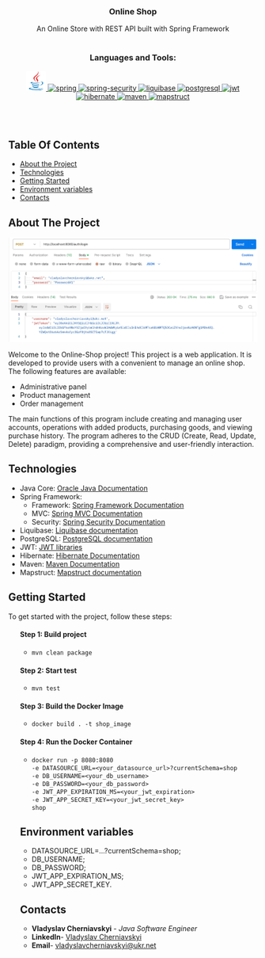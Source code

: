 <br/>
<p align="center">
  <h3 align="center">Online Shop</h3>

  <p align="center">
    An Online Store with REST API built with Spring Framework
    <br/>
    <br/>
    <h3 align="center">Languages and Tools:</h3>
<p align="center"> 
  <a href="https://www.java.com" target="_blank" rel="noreferrer"> <img src="https://raw.githubusercontent.com/devicons/devicon/master/icons/java/java-original.svg" alt="java" width="40" height="40"/> </a>
  <a href="https://spring.io/" target="_blank" rel="noreferrer"> <img src="https://www.vectorlogo.zone/logos/springio/springio-icon.svg" alt="spring" width="40" height="40"/> </a>
  <a href="https://spring.io/projects/spring-security" target="_blank" rel="noreferrer"> <img src="https://www.saashub.com/images/app/service_logos/129/rc71jd29uxtm/large.png?1580496061" alt="spring-security" width="40" height="40"/> </a>
  <a href="https://www.liquibase.com/" target="_blank" rel="noreferrer"> <img src="https://www.liquibase.com/wp-content/themes/liquibase/assets/img/logo.svg" alt="liquibase" width="90" height="40"/>  </a>
  <a href="https://www.postgresql.org" target="_blank" rel="noreferrer"> <img src="https://www.postgresql.org/media/img/about/press/elephant.png" alt="postgresql" width="40" height="40"/>  </a>
  <a href="https://jwt.io" target="_blank" rel="noreferrer"> <img src="https://jwt.io/img/pic_logo.svg" alt="jwt" width="40" height="40"/>  </a>
  <a href="https://hibernate.org/" target="_blank" rel="noreferrer"><img src="https://static-00.iconduck.com/assets.00/hibernate-icon-491x512-qd6jy16p.png" alt="hibernate" width="40" height="40"/> </a>
  <a href="https://maven.apache.org/" target="_blank" rel="noreferrer"> <img src="https://user-images.githubusercontent.com/43886029/158700377-62b0da69-81a2-4340-8ce6-dec718533aee.svg" alt="maven" width="40" height="40"/> </a>
  <a href="https://mapstruct.org" target="_blank" rel="noreferrer"> <img src="https://mapstruct.org/images/mapstruct.png" alt="mapstruct" width="90" height="40"/> </a>
 </p>
    <br/>
    <br/>

## Table Of Contents

* [About the Project](#about-the-project)
* [Technologies](#technologies)
* [Getting Started](#getting-started)
* [Environment variables](#environment-variables)
* [Contacts](#contacts)

## About The Project

![login.png](login.png)

Welcome to the Online-Shop project! This project is a web application. It is developed to provide users with a
convenient to manage an online shop. The following features are available:

- Administrative panel
- Product management
- Order management

The main functions of this program include creating and managing user accounts, operations with added products,
purchasing goods, and viewing purchase history. The program adheres to the CRUD (Create, Read, Update, Delete) paradigm,
providing a comprehensive and user-friendly interaction.

## Technologies

<ul>
<li> Java Core: <a href="https://docs.oracle.com/en/java/"> Oracle Java Documentation </a> </li>
<li> Spring Framework:
<ul> <li> Framework: <a href="https://docs.spring.io/spring-framework/docs/current/reference/html/"> Spring Framework Documentation </a> </li>
     <li> MVC: <a href="https://docs.spring.io/spring-framework/docs/3.2.x/spring-framework-reference/html/mvc.html"> Spring MVC Documentation </a> </li>
     <li> Security: <a href="https://docs.spring.io/spring-security/reference/index.html"> Spring Security Documentation </a> </li> </ul> </li>
<li> Liquibase: <a href="https://docs.liquibase.com/home.html"> Liquibase documentation </a> </li>
<li> PostgreSQL: <a href="https://www.postgresql.org/docs/"> PostgreSQL documentation </a> </li>
<li> JWT: <a href="https://jwt.io/libraries"> JWT libraries </a> </li>
<li> Hibernate: <a href="https://hibernate.org/orm/documentation/5.3/"> Hibernate Documentation </a> </li>
<li> Maven: <a href="https://maven.apache.org/guides/index.html"> Maven Documentation </a> </li>
<li> Mapstruct: <a href="https://mapstruct.org/documentation/installation/"> Mapstruct documentation </a> </li>
</ul>

## Getting Started

To get started with the project, follow these steps:

<ul>
<h4> Step 1: Build project</h4>

- `mvn clean package`

<h4> Step 2: Start test</h4>

- `mvn test`

<h4> Step 3: Build the Docker Image</h4> 

- `docker build . -t shop_image`

<h4> Step 4: Run the Docker Container</h4> 

- ```
  docker run -p 8080:8080 
  -e DATASOURCE_URL=<your_datasource_url>?currentSchema=shop 
  -e DB_USERNAME=<your_db_username> 
  -e DB_PASSWORD=<your_db_password>
  -e JWT_APP_EXPIRATION_MS=<your_jwt_expiration> 
  -e JWT_APP_SECRET_KEY=<your_jwt_secret_key> 
  shop

## Environment variables

- DATASOURCE_URL=...?currentSchema=shop;
- DB_USERNAME;
- DB_PASSWORD;
- JWT_APP_EXPIRATION_MS;
- JWT_APP_SECRET_KEY.

## Contacts

* **Vladyslav Cherniavskyi** - *Java Software Engineer*
* **LinkedIn**- [Vladyslav Cherniavskyi](https://www.linkedin.com/feed/)
* **Email**- vladyslavcherniavskyi@ukr.net
